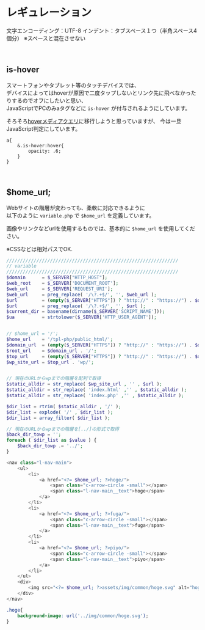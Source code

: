 # レギュレーション

文字エンコーディング：UTF-8
インデント：タブスペース１つ（半角スペース4個分） ※スペースと混在させない


<br>

## is-hover

スマートフォンやタブレット等のタッチデバイスでは、  
デバイスによってはhoverが原因で二度タップしないとリンク先に飛べなかったりするのでオフにしたいと思い、  
JavaScriptでPCのみaタグなどに `is-hover` が付与されるようにしています。  
  
そろそろ[hoverメディアクエリ](https://developer.mozilla.org/ja/docs/Web/CSS/@media/hover)に移行しようと思っていますが、
今は一旦JavaScript判定にしています。

```
a{
	&.is-hover:hover{
		opacity: .6;
	}
}
```


<br>

## $home_url;

Webサイトの階層が変わっても、柔軟に対応できるように  
以下のように `variable.php` で `$home_url` を定義しています。  

画像やリンクなどurlを使用するものでは、基本的に `$home_url` を使用してください。  

※CSSなどは相対パスでOK.


```php
///////////////////////////////////////////////////////////////
// variable
///////////////////////////////////////////////////////////////
$domain      = $_SERVER["HTTP_HOST"];
$web_root    = $_SERVER['DOCUMENT_ROOT'];
$web_url     = $_SERVER['REQUEST_URI'];
$web_url     = preg_replace( '/\?.+$/', '', $web_url );
$url         = (empty($_SERVER["HTTPS"]) ? "http://" : "https://") . $domain . $web_url;
$url         = preg_replace( '/\?.+$/', '', $url );
$current_dir = basename(dirname($_SERVER['SCRIPT_NAME']));
$ua          = strtolower($_SERVER['HTTP_USER_AGENT']);


// $home_url = '/';
$home_url    = '/tpl-php/public_html/';
$domain_url  = (empty($_SERVER["HTTPS"]) ? "http://" : "https://") . $domain;
$root_url    = $domain_url . '/';
$top_url     = (empty($_SERVER["HTTPS"]) ? "http://" : "https://") . $domain . $home_url;
$wp_site_url = $top_url . 'wp/';


// 現在のURLからwpまでの階層を配列で取得
$static_alldir = str_replace( $wp_site_url , '' , $url );
$static_alldir = str_replace( 'index.html' ,'' , $static_alldir );
$static_alldir = str_replace( 'index.php' ,'' , $static_alldir );

$dir_list = rtrim( $static_alldir , '/' );
$dir_list = explode( '/' , $dir_list );
$dir_list = array_filter( $dir_list );

// 現在のURLからwpまでの階層を[../]の形式で取得
$back_dir_towp = '';
foreach ( $dir_list as $value ) {
	$back_dir_towp .= '../';
}
```

```php
<nav class="l-nav-main">
	<ul>
		<li>
			<a href="<?= $home_url; ?>hoge/">
				<span class="c-arrow-circle -small"></span>
				<span class="l-nav-main__text">hoge</span>
			</a>
		</li>
		<li>
			<a href="<?= $home_url; ?>fuga/">
				<span class="c-arrow-circle -small"></span>
				<span class="l-nav-main__text">fuga</span>
			</a>
		</li>
		<li>
			<a href="<?= $home_url; ?>piyo/">
				<span class="c-arrow-circle -small"></span>
				<span class="l-nav-main__text">piyo</span>
			</a>
		</li>
	</ul>
	<div>
		<img src="<?= $home_url; ?>assets/img/common/hoge.svg" alt="hoge">
	</div>
</nav>
```

```css
.hoge{
	background-image: url('../img/common/hoge.svg');
}
```
